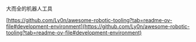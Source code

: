 大而全的机器人工具

[https://github.com/Ly0n/awesome-robotic-tooling?tab=readme-ov-file#development-environment](https://github.com/Ly0n/awesome-robotic-tooling?tab=readme-ov-file#development-environment)
